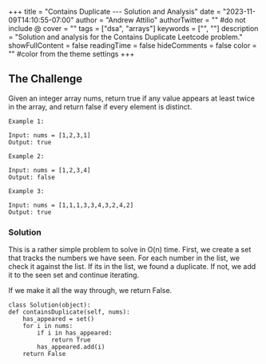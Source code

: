 +++
title = "Contains Duplicate --- Solution and Analysis"
date = "2023-11-09T14:10:55-07:00"
author = "Andrew Attilio"
authorTwitter = "" #do not include @
cover = ""
tags = ["dsa", "arrays"]
keywords = ["", ""]
description = "Solution and analysis for the Contains Duplicate Leetcode problem."
showFullContent = false
readingTime = false
hideComments = false
color = "" #color from the theme settings
+++

## The Challenge

Given an integer array nums, return true if any value appears at least twice in the array, and return false if every element is distinct.

```
Example 1:

Input: nums = [1,2,3,1]
Output: true

Example 2:

Input: nums = [1,2,3,4]
Output: false

Example 3:

Input: nums = [1,1,1,3,3,4,3,2,4,2]
Output: true
```

### Solution

This is a rather simple problem to solve in O(n) time. First, we create a set that tracks the numbers we have seen. For each number in the list, we check it against the list. If its in the list, we found a duplicate. If not, we add it to the seen set and continue iterating. 

If we make it all the way through, we return False.

```
class Solution(object):
def containsDuplicate(self, nums):
    has_appeared = set()
    for i in nums:
        if i in has_appeared:
            return True
        has_appeared.add(i)
    return False
```